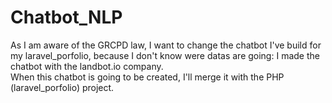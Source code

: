 # Chatbot_NLP

As I am aware of the GRCPD law, I want to change the chatbot I've build for my laravel_porfolio, because I don't know were datas are going: I made the chatbot with the landbot.io company.<br>
When this chatbot is going to be created, I'll merge it with the PHP (laravel_porfolio) project.
